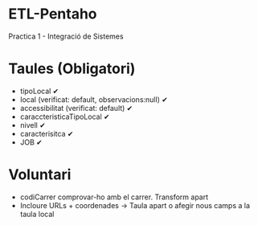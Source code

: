 # ETL-Pentaho
Practica 1 - Integració de Sistemes

# Taules (Obligatori)

- tipoLocal ✔
- local (verificat: default, observacions:null) ✔
- accessibilitat (verificat: default) ✔
- caraccteristicaTipoLocal ✔
- nivell ✔
- caracterisitca ✔
- JOB  ✔

# Voluntari
- codiCarrer comprovar-ho amb el carrer. Transform apart
- Incloure URLs + coordenades -> Taula apart o afegir nous camps a la taula local

